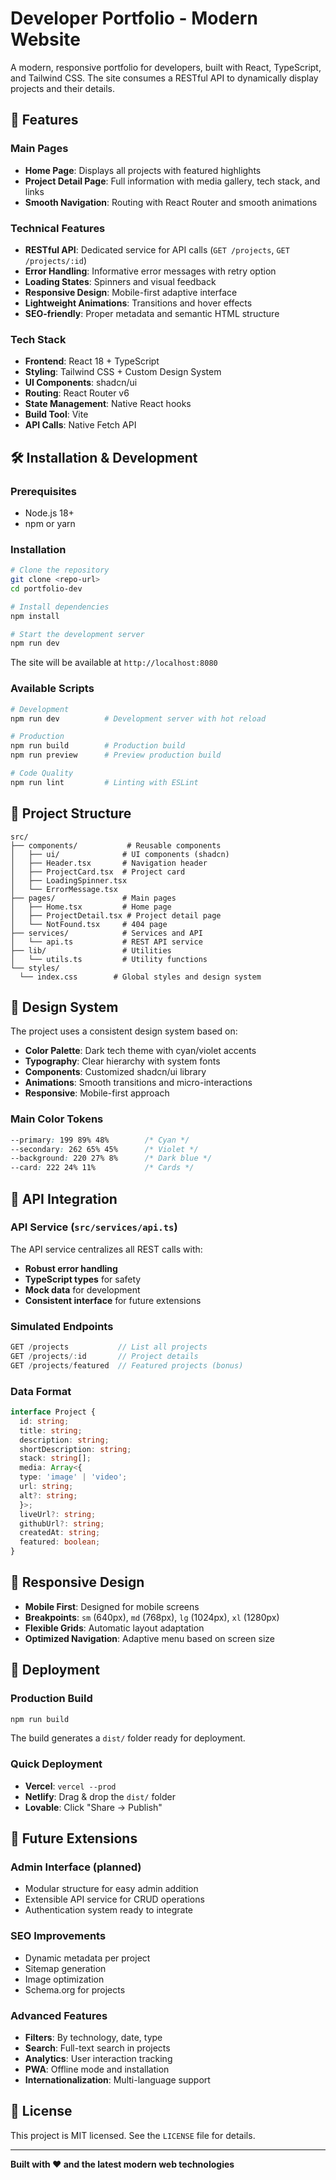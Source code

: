 # Developer Portfolio - Modern Website

A modern, responsive portfolio for developers, built with React, TypeScript, and Tailwind CSS. The site consumes a RESTful API to dynamically display projects and their details.

## 🚀 Features

### Main Pages
- **Home Page**: Displays all projects with featured highlights
- **Project Detail Page**: Full information with media gallery, tech stack, and links
- **Smooth Navigation**: Routing with React Router and smooth animations

### Technical Features
- **RESTful API**: Dedicated service for API calls (`GET /projects`, `GET /projects/:id`)
- **Error Handling**: Informative error messages with retry option
- **Loading States**: Spinners and visual feedback
- **Responsive Design**: Mobile-first adaptive interface
- **Lightweight Animations**: Transitions and hover effects
- **SEO-friendly**: Proper metadata and semantic HTML structure

### Tech Stack
- **Frontend**: React 18 + TypeScript
- **Styling**: Tailwind CSS + Custom Design System
- **UI Components**: shadcn/ui
- **Routing**: React Router v6
- **State Management**: Native React hooks
- **Build Tool**: Vite
- **API Calls**: Native Fetch API

## 🛠️ Installation & Development

### Prerequisites
- Node.js 18+
- npm or yarn

### Installation

```bash
# Clone the repository
git clone <repo-url>
cd portfolio-dev

# Install dependencies
npm install

# Start the development server
npm run dev
```

The site will be available at `http://localhost:8080`

### Available Scripts

```bash
# Development
npm run dev          # Development server with hot reload

# Production
npm run build        # Production build
npm run preview      # Preview production build

# Code Quality
npm run lint         # Linting with ESLint
```

## 📁 Project Structure

```
src/
├── components/           # Reusable components
│   ├── ui/              # UI components (shadcn)
│   ├── Header.tsx       # Navigation header
│   ├── ProjectCard.tsx  # Project card
│   ├── LoadingSpinner.tsx
│   └── ErrorMessage.tsx
├── pages/               # Main pages
│   ├── Home.tsx         # Home page
│   ├── ProjectDetail.tsx # Project detail page
│   └── NotFound.tsx     # 404 page
├── services/            # Services and API
│   └── api.ts           # REST API service
├── lib/                 # Utilities
│   └── utils.ts         # Utility functions
└── styles/
  └── index.css        # Global styles and design system
```

## 🎨 Design System

The project uses a consistent design system based on:

- **Color Palette**: Dark tech theme with cyan/violet accents
- **Typography**: Clear hierarchy with system fonts
- **Components**: Customized shadcn/ui library
- **Animations**: Smooth transitions and micro-interactions
- **Responsive**: Mobile-first approach

### Main Color Tokens
```css
--primary: 199 89% 48%        /* Cyan */
--secondary: 262 65% 45%      /* Violet */
--background: 220 27% 8%      /* Dark blue */
--card: 222 24% 11%           /* Cards */
```

## 🔌 API Integration

### API Service (`src/services/api.ts`)

The API service centralizes all REST calls with:

- **Robust error handling**
- **TypeScript types** for safety
- **Mock data** for development
- **Consistent interface** for future extensions

### Simulated Endpoints

```typescript
GET /projects           // List all projects
GET /projects/:id       // Project details
GET /projects/featured  // Featured projects (bonus)
```

### Data Format

```typescript
interface Project {
  id: string;
  title: string;
  description: string;
  shortDescription: string;
  stack: string[];
  media: Array<{
  type: 'image' | 'video';
  url: string;
  alt?: string;
  }>;
  liveUrl?: string;
  githubUrl?: string;
  createdAt: string;
  featured: boolean;
}
```

## 📱 Responsive Design

- **Mobile First**: Designed for mobile screens
- **Breakpoints**: `sm` (640px), `md` (768px), `lg` (1024px), `xl` (1280px)
- **Flexible Grids**: Automatic layout adaptation
- **Optimized Navigation**: Adaptive menu based on screen size

## 🚀 Deployment

### Production Build
```bash
npm run build
```

The build generates a `dist/` folder ready for deployment.

### Quick Deployment
- **Vercel**: `vercel --prod`
- **Netlify**: Drag & drop the `dist/` folder
- **Lovable**: Click "Share → Publish"

## 🔮 Future Extensions

### Admin Interface (planned)
- Modular structure for easy admin addition
- Extensible API service for CRUD operations
- Authentication system ready to integrate

### SEO Improvements
- Dynamic metadata per project
- Sitemap generation
- Image optimization
- Schema.org for projects

### Advanced Features
- **Filters**: By technology, date, type
- **Search**: Full-text search in projects
- **Analytics**: User interaction tracking
- **PWA**: Offline mode and installation
- **Internationalization**: Multi-language support

## 📄 License

This project is MIT licensed. See the `LICENSE` file for details.

---

**Built with ❤️ and the latest modern web technologies**
